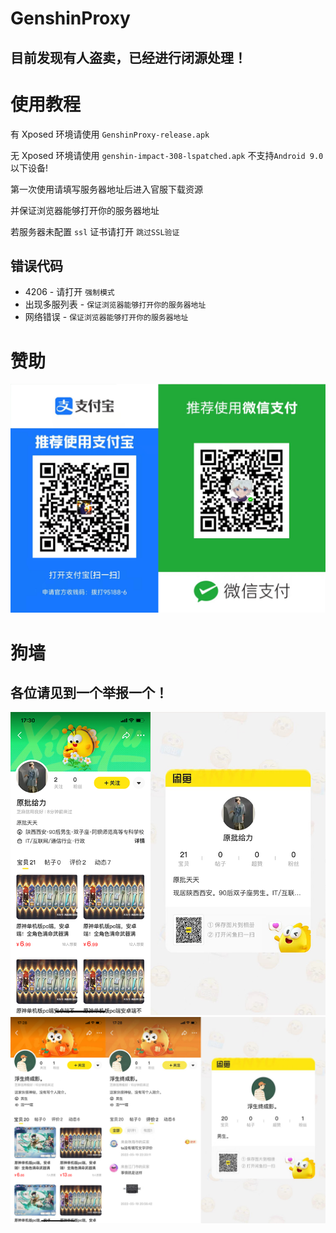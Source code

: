 # GenshinProxy

## 目前发现有人盗卖，已经进行闭源处理！

# 使用教程

有 Xposed 环境请使用 `GenshinProxy-release.apk`

无 Xposed 环境请使用 `genshin-impact-308-lspatched.apk` 不支持`Android 9.0`以下设备!

第一次使用请填写服务器地址后进入官服下载资源

并保证浏览器能够打开你的服务器地址

若服务器未配置 `ssl` 证书请打开 `跳过SSL验证`

## 错误代码

- 4206 - 请打开 `强制模式`
- 出现多服列表 - `保证浏览器能够打开你的服务器地址`
- 网络错误 - `保证浏览器能够打开你的服务器地址`

# 赞助

![](image/qrcode.png)

# 狗墙

## 各位请见到一个举报一个！

![](image/sb2.png)
![](image/sb.png)
